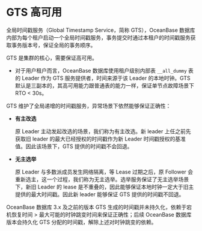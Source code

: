# GTS 高可用

全局时间戳服务（Global Timestamp Service，简称 GTS），OceanBase 数据库内部为每个租户启动一个全局时间戳服务，事务提交时通过本租户的时间戳服务获取事务版本号，保证全局的事务顺序。

GTS 是集群的核心，需要保证高可用。

* 对于用户租户而言，OceanBase 数据库使用租户级别内部表 `__all_dummy` 表的 Leader 作为 GTS 服务提供者，时间来源于该 Leader 的本地时钟。GTS 默认是三副本的，其高可用能力跟普通表的能力一样，保证单节点故障场景下 RTO \< 30s。

GTS 维护了全局递增的时间戳服务，异常场景下依然能够保证正确性：

* **有主改选**

  原 Leader 主动发起改选的场景，我们称为有主改选。新 leader 上任之前先获取旧 leader 的最大已经授权的时间戳作为新 Leader 时间戳授权的基准值。因此该场景下，GTS 提供的时间戳不会回退。
  
* **无主选举**

  原 Leader 与多数派成员发生网络隔离，等 Lease 过期之后，原 Follower 会重新选主，这一个过程，我们称为无主选举。选举服务保证了无主选举场景下，新旧 Leader 的 lease 是不重叠的，因此能够保证本地时钟一定大于旧主提供的最大时间戳。因此新 leader 能够保证 GTS 提供的时间戳不回退。
  
OceanBase 数据库 3.x 及之前的版本 GTS 生成的时间戳并未持久化，依赖于宕机恢复时间 \> 最大可能的时钟跳变时间来保证正确性；后续 OceanBase 数据库版本会持久化 GTS 分配的时间戳，解除上述对时钟跳变的依赖。
